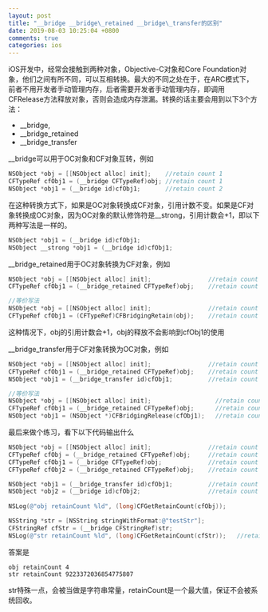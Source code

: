 ```yaml
---
layout: post
title: "__bridge __bridge\_retained __bridge\_transfer的区别"
date: 2019-08-03 10:25:04 +0800
comments: true
categories: ios
---
```

iOS开发中，经常会接触到两种对象，Objective-C对象和Core Foundation对象，他们之间有所不同，可以互相转换。最大的不同之处在于，在ARC模式下，前者不用开发者手动管理内存，后者需要开发者手动管理内存，即调用CFRelease方法释放对象，否则会造成内存泄漏。转换的话主要会用到以下3个方法：

* __bridge, 
* __bridge\_retained 
* __bridge\_transfer

__bridge可以用于OC对象和CF对象互转，例如

```objective-c
NSObject *obj = [[NSObject alloc] init];    //retain count 1
CFTypeRef cfObj1 = (__bridge CFTypeRef)obj; //retain count 1
NSObject *obj1 = (__bridge id)cfObj1;       //retain count 2
```
在这种转换方式下，如果是OC对象转换成CF对象，引用计数不变。如果是CF对象转换成OC对象，因为OC对象的默认修饰符是__strong，引用计数会+1，即以下两种写法是一样的。

```objective-c
NSObject *obj1 = (__bridge id)cfObj1;
NSObject __strong *obj1 = (__bridge id)cfObj1;
```

__bridge\_retained用于OC对象转换为CF对象，例如

```objective-c
NSObject *obj = [[NSObject alloc] init];                //retain count 1
CFTypeRef cfObj1 = (__bridge_retained CFTypeRef)obj;    //retain count 2

//等价写法
NSObject *obj = [[NSObject alloc] init];                //retain count 1
CFTypeRef cfObj1 = (CFTypeRef)CFBridgingRetain(obj);    //retain count 2
```
这种情况下，obj的引用计数会+1，obj的释放不会影响到cfObj1的使用

__bridge\_transfer用于CF对象转换为OC对象，例如

```objective-c
NSObject *obj = [[NSObject alloc] init];                //retain count 1
CFTypeRef cfObj1 = (__bridge_retained CFTypeRef)obj;    //retain count 2
NSObject *obj1 = (__bridge_transfer id)cfObj1;          //retain count 2

//等价写法
NSObject *obj = [[NSObject alloc] init];                  //retain count 1
CFTypeRef cfObj1 = (__bridge_retained CFTypeRef)obj;      //retain count 2
NSObject *obj1 = (NSObject *)CFBridgingRelease(cfObj1);   //retain count 2

```

最后来做个练习，看下以下代码输出什么

```objective-c
NSObject *obj = [[NSObject alloc] init];                //retain count 1
CFTypeRef cfObj = (__bridge_retained CFTypeRef)obj;     //retain count 2
CFTypeRef cfObj1 = (__bridge CFTypeRef)obj;             //retain count 2
CFTypeRef cfObj2 = (__bridge_retained CFTypeRef)obj;    //retain count 3

NSObject *obj1 = (__bridge_transfer id)cfObj1;          //retain count 3
NSObject *obj2 = (__bridge id)cfObj2;                   //retain count 4
    
NSLog(@"obj retainCount %ld", (long)CFGetRetainCount(cfObj));

NSString *str = [NSString stringWithFormat:@"testStr"];
CFStringRef cfStr = (__bridge CFStringRef)str;
NSLog(@"str retainCount %ld", (long)CFGetRetainCount(cfStr));   //retain count 9223372036854775807 = 0x7FFFFFFFFFFFFFFF
```

答案是

```
obj retainCount 4
str retainCount 9223372036854775807
```

str特殊一点，会被当做是字符串常量，retainCount是一个最大值，保证不会被系统回收。


